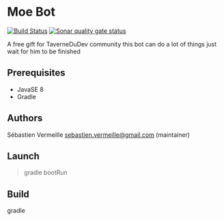 Moe Bot
============================================

[![Build Status](https://travis-ci.org/TaverneDuDev/MoeBot.svg?branch=master)](https://travis-ci.org/TaverneDuDev/MoeBot)
[![Sonar quality gate status](https://sonarcloud.io/api/badges/gate?key=fr.tavernedudev:bot-moe)](https://sonarcloud.io/dashboard?id=fr.tavernedudev%3Abot-moe)




A free gift for TaverneDuDev community
this bot can do a lot of things just wait for him to be finished

## Prerequisites

* JavaSE 8
* Gradle

## Authors
Sébastien Vermeille <sebastien.vermeille@gmail.com> (maintainer)

## Launch

> gradle bootRun

## Build
gradle